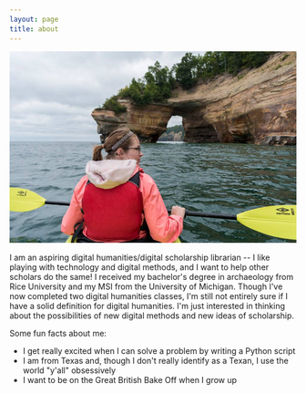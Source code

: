 ```yaml
---
layout: page
title: about
---
```


<img class="col one right" src="/img/prof_pic.jpg">
<br/>

I am an aspiring digital humanities/digital scholarship librarian -- I like playing with technology and digital methods, and I want to help other scholars do the same! I received my bachelor's degree in archaeology from Rice University and my MSI from the University of Michigan. Though I've now completed two digital humanities classes, I'm still not entirely sure if I have a solid definition for digital humanities. I'm just interested in thinking about the possibilities of new digital methods and new ideas of scholarship.

Some fun facts about me:

- I get really excited when I can solve a problem by writing a Python script
- I am from Texas and, though I don't really identify as a Texan, I use the world "y'all" obsessively
- I want to be on the Great British Bake Off when I grow up
